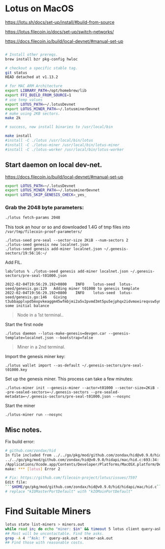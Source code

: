 # Lotus on MacOS

https://lotu.sh/docs/set-up/install/#build-from-source

https://lotus.filecoin.io/docs/set-up/switch-networks/

https://docs.filecoin.io/build/local-devnet/#manual-set-up



```bash

# Install other prereqs.
brew install bzr pkg-config hwloc

# checkout a specific stable tag.
git status
HEAD detached at v1.13.2

# for MAC ARM Architecture
export LIBRARY_PATH=/opt/homebrew/lib
export FFI_BUILD_FROM_SOURCE=1
# use temp values
export LOTUS_PATH=~/.lotusDevnet
export LOTUS_MINER_PATH=~/.lotusminerDevnet
# make using 2KB sectors. 
make 2k

# success, now install binaries to /usr/local/bin

make install
#install -C ./lotus /usr/local/bin/lotus
#install -C ./lotus-miner /usr/local/bin/lotus-miner
#install -C ./lotus-worker /usr/local/bin/lotus-worker

```

## Start daemon on local dev-net.

https://docs.filecoin.io/build/local-devnet/#manual-set-up

```bash
export LOTUS_PATH=~/.lotusDevnet
export LOTUS_MINER_PATH=~/.lotusminerDevnet
export LOTUS_SKIP_GENESIS_CHECK=_yes_

```

### Grab the 2048 byte parameters:

```bash
./lotus fetch-params 2048
```
This took an hour or so and downloaded 1.4G of tmp files into ```/var/tmp/filecoin-proof-parameters/```


```
./lotus-seed pre-seal --sector-size 2KiB --num-sectors 2
./lotus-seed genesis new localnet.json
./lotus-seed genesis add-miner localnet.json ~/.genesis-sectors/19:56:16:~/
```

Add FIL.
```
lab/lotus % ./lotus-seed genesis add-miner localnet.json ~/.genesis-sectors/pre-seal-t01000.json

2022-02-04T19:56:29.192+0800	INFO	lotus-seed	lotus-seed/genesis.go:129	Adding miner t01000 to genesis template
2022-02-04T19:56:29.192+0800	INFO	lotus-seed	lotus-seed/genesis.go:146	Giving t3ubbapplvpd5mxpvkeaggm45wfmbjmi2a5v2pvmd3mt5pu5ejphqx2idvmoeireqvsw5ymxa4anc73d5onedq some initial balance
```

> Node in a 1st terminal..

Start the first node
```
./lotus daemon --lotus-make-genesis=devgen.car --genesis-template=localnet.json --bootstrap=false

```

> Miner in a 2nd terminal.

Import the genesis miner key:
```
./lotus wallet import --as-default ~/.genesis-sectors/pre-seal-t01000.key
```

Set up the genesis miner. This process can take a few minutes:

```
./lotus-miner init --genesis-miner --actor=t01000 --sector-size=2KiB --pre-sealed-sectors=~/.genesis-sectors --pre-sealed-metadata=~/.genesis-sectors/pre-seal-t01000.json --nosync
```

Start the miner
```
./lotus-miner run --nosync

```

## Misc notes.

Fix build error:

```bash
# github.com/zondax/hid
In file included from ../../go/pkg/mod/github.com/zondax/hid@v0.9.0/hid_enabled.go:38:
../../go/pkg/mod/github.com/zondax/hid@v0.9.0/hidapi/mac/hid.c:693:34: warning: 'kIOMasterPortDefault' is deprecated: first deprecated in macOS 12.0 [-Wdeprecated-declarations]
/Applications/Xcode.app/Contents/Developer/Platforms/MacOSX.platform/Developer/SDKs/MacOSX.sdk/System/Library/Frameworks/IOKit.framework/Headers/IOKitLib.h:123:19: note: 'kIOMasterPortDefault' has been explicitly marked deprecated here
make: *** [lotus] Error 2

# Fix: https://github.com/filecoin-project/lotus/issues/7597
Edit file:
```$HOME/go/pkg/mod/github.com/zondax/hid@v0.9.0/hid/hidapi/mac/hid.c```
# replace "kIOMasterPortDefault" with "kIOMainPortDefault"

```

# Find Suitable Miners

```sh
lotus state list-miners > miners.out
while read in; do echo "miner: $in" && timeout 5 lotus client query-ask "$in"; done < miners.out &> query-ask.out
## Most will be uncontactable. Find the asks.
grep -A 4 '^Ask: f' query-ask.out > miner-ask.out
## Find those with reasonable costs.
```